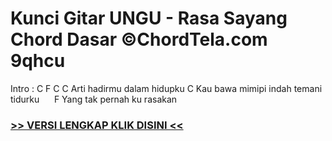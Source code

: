 
 # Kunci Gitar UNGU - Rasa Sayang Chord Dasar ©ChordTela.com 9qhcu


Intro : C F C C Arti hadirmu dalam hidupku C Kau bawa mimipi indah temani tidurku      F Yang tak pernah ku rasakan

###  <a href="https://shortlighzx.web.app?sq=Kunci Gitar UNGU - Rasa Sayang Chord Dasar ©ChordTela.com"> >> VERSI LENGKAP KLIK DISINI << </a>

